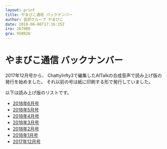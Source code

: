 ```yaml
---
layout: print
title: やまびこ通信 バックナンバー
author: 音訳グループ やまびこ
date: 2018-06-06T17:16:25Z
iro: 2679B9
gra: 95B926
---
```


# やまびこ通信 バックナンバー

2017年12月号から、 ChattyInfty3で編集したAITalkの合成音声で読み上げ版の発行を始めました。 それ以前の号は紙に印刷する形で発行していました。

以下は読み上げ版のリストです。

- <a href="tusin201806.html">2018年6月号</a>
- <a href="tusin201805.html">2018年5月号</a>
- <a href="tusin201804.html">2018年4月号</a>
- <a href="tusin201803.html">2018年3月号</a>
- <a href="tusin201802.html">2018年2月号</a>
- <a href="tusin201801.html">2018年1月号</a>
- <a href="tusin201712.html">2017年12月号</a>

